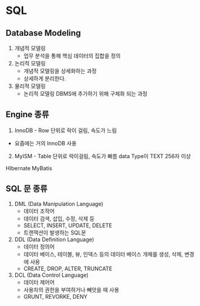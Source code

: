 # SQL
## Database Modeling
1. 개념적 모델링
    * 업무 분석을 통해 핵심 데이터의 집합을 정의
2. 논리적 모델링
    * 개념적 모델링을 상세화하는 과정
    * 상세하게 분리한다.
3. 물리적 모델링
    * 논리적 모델링 DBMS에 추가하기 위해 구체화 되는 과정
 
## Engine 종류
1. InnoDB - Row 단위로 락이 걸림, 속도가 느림
- 요즘에는 거의 InnoDB 사용

2. MyISM - Table 단위로 락이걸림, 속도가 빠름
data Type이 TEXT 256자 이상

HIbernate
MyBatis

## SQL 문 종류
1. DML (Data Manipulation Language)
    * 데이터 조작어
    * 데이터 검색, 삽입, 수정, 삭제 등 
    * SELECT, INSERT, UPDATE, DELETE
    * 트랜잭션이 발생하는 SQL문
2. DDL (Data Definition Language)
    * 데이터 정의어
    * 데이터 베이스, 테이블, 뷰, 인덱스 등의 데이터 베이스 개체를 생성, 삭제, 변경에 사용
    * CREATE, DROP, ALTER, TRUNCATE
3. DCL (Data Control Language)
    * 데이터 제어어
    * 사용자의 권한을 부여하거나 빼앗을 때 사용
    * GRUNT, REVORKE, DENY

